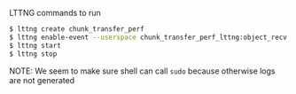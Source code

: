 LTTNG commands to run

```sh
$ lttng create chunk_transfer_perf
$ lttng enable-event --userspace chunk_transfer_perf_lttng:object_recv 
$ lttng start
$ lttng stop
```

NOTE: We seem to make sure shell can call `sudo` because otherwise logs are not generated
